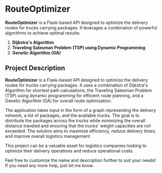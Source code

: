 # RouteOptimizer

**RouteOptimizer** is a Flask-based API designed to optimize the delivery routes for trucks carrying packages. It leverages a combination of powerful algorithms to achieve optimal results:

1. **Dijkstra's Algorithm**
2. **Traveling Salesman Problem (TSP) using Dynamic Programming**
3. **Genetic Algorithm (GA)**

## Project Description
**RouteOptimizer** is a Flask-based API designed to optimize the delivery routes for trucks carrying packages. It uses a combination of Dijkstra's Algorithm for shortest path calculations, the Traveling Salesman Problem (TSP) using dynamic programming for efficient route planning, and a Genetic Algorithm (GA) for overall route optimization.

The application takes input in the form of a graph representing the delivery network, a list of packages, and the available trucks. The goal is to distribute the packages across the trucks while minimizing the overall distance traveled and ensuring that the trucks' weight capacities are not exceeded. The solution aims to maximize efficiency, reduce delivery times, and improve overall logistics management.

This project can be a valuable asset for logistics companies looking to optimize their delivery operations and reduce operational costs.

Feel free to customize the name and description further to suit your needs! If you need any more help, just let me know.
